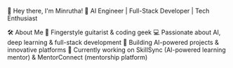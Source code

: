 👋 Hey there, I'm Minrutha!
🚀 AI Engineer | Full-Stack Developer | Tech Enthusiast

🛠️ About Me
🎸 Fingerstyle guitarist & coding geek
💻 Passionate about AI, deep learning & full-stack development
🧠 Building AI-powered projects & innovative platforms
🎯 Currently working on SkillSync (AI-powered learning mentor) & MentorConnect (mentorship platform)
